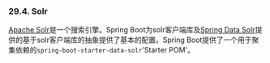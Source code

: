 ### 29.4. Solr

[Apache Solr](http://lucene.apache.org/solr/)是一个搜索引擎。Spring Boot为solr客户端库及[Spring Data Solr](https://github.com/spring-projects/spring-data-solr)提供的基于solr客户端库的抽象提供了基本的配置。Spring Boot提供了一个用于聚集依赖的`spring-boot-starter-data-solr`'Starter POM'。

